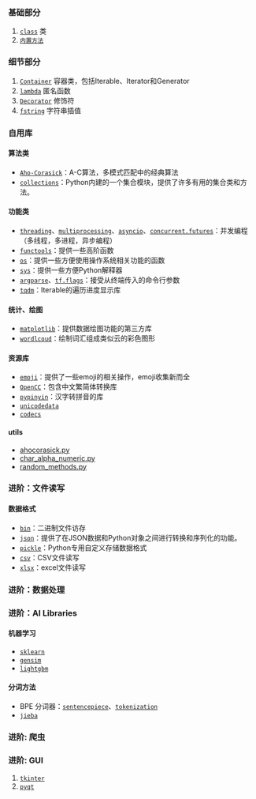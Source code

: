### 基础部分

1. [`class`](basic/class) 类
1. [`内置方法`](basic/builtins)


### 细节部分

1. [`Container`](details/Container) 容器类，包括Iterable、Iterator和Generator
1. [`lambda`](details/lambda) 匿名函数 
1. [`Decorator`](details/Decorator) 修饰符
1. [`fstring`](details/fstring.md) 字符串插值

### 自用库

#### 算法类

- [`Aho-Corasick`](libs/ahocorasick)：A-C算法，多模式匹配中的经典算法
- [`collections`](libs/collections)：Python内建的一个集合模块，提供了许多有用的集合类和方法。

#### 功能类

- [`threading`](libs/concurrent_programming/#threading)、[`multiprocessing`](libs/concurrent_programming/#multiprocessing)、[`asyncio`](libs/concurrent_programming/#asyncio)、[`concurrent.futures`](libs/concurrent_programming/#concurrent.futures)：并发编程（多线程，多进程，异步编程）
- [`functools`](libs/functools)：提供一些高阶函数
- [`os`](libs/os)：提供一些方便使用操作系统相关功能的函数
- [`sys`](libs/sys)：提供一些方便Python解释器
- [`argparse`](libs/argparser/#argparse)、[`tf.flags`](libs/argparser/#tfflags)：接受从终端传入的命令行参数
- [`tqdm`](libs/tqdm)：Iterable的遍历进度显示库


#### 统计、绘图

- [`matplotlib`](libs/matplotlib)：提供数据绘图功能的第三方库
- [`wordlcoud`](libs/wordcloud)：绘制词汇组成类似云的彩色图形
  
#### 资源库

- [`emoji`](libs/emoji)：提供了一些emoji的相关操作，emoji收集新而全
- [`OpenCC`](libs/opencc)：包含中文繁简体转换库
- [`pypinyin`](libs/pypinyin)：汉字转拼音的库
- [`unicodedata`](libs/unicodedata)
- [`codecs`](libs/codecs.md)

#### utils
- [ahocorasick.py](utils/ahocorasick)
- [char_alpha_numeric.py](utils/char_alpha_numeric)
- [random_methods.py](utils/random_methods)

### 进阶：文件读写

#### 数据格式

- [`bin`](libs/file_format/#bin)：二进制文件访存
- [`json`](libs/file_format/#json)：提供了在JSON数据和Python对象之间进行转换和序列化的功能。
- [`pickle`](libs/file_format/#pkl)：Python专用自定义存储数据格式
- [`csv`](libs/xlsx/#csv)：CSV文件读写
- [`xlsx`](libs/xlsx/#xlsx)：excel文件读写

### 进阶：数据处理

### 进阶：AI Libraries

#### 机器学习

- [`sklearn`](ai_libs/sklearn/sklearn)
- [`gensim`](ai_libs/gensim/gensim)
- [`lightgbm`]()

#### 分词方法

- BPE 分词器：[`sentencepiece`](ai_libs/bpe_tokenizer.md)、[`tokenization`](ai_libs/bpe_tokenizer.md)
- [`jieba`]()

### 进阶: 爬虫

### 进阶: GUI

1. [`tkinter`]()
1. [`pyqt`]()
